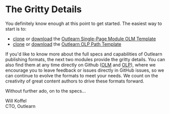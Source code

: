 # The Gritty Details

You definitely know enough at this point to get started.  The easiest way to start is to:

* [clone](#) or [download](#) the [Outlearn Single-Page Module OLM Template](http://www.github.com/outlearn-content/outlearn-module-template)
* [clone](#) or [download](#) the [Outlearn OLP Path Template](http://www.github.com/outlearn-content/outlearn-module-template)

If you'd like to know more about the full specs and capabilities of Outlearn publishing formats, the next two modules provide the gritty details.  You can also find them at any time directly on Github ([OLM](https://github.com/outlearn-content/outlearn-olm-spec/blob/master/olm-spec.md) and [OLP](https://github.com/outlearn-content/outlearn-olp-spec/blob/master/olp-spec.md)), where we encourage you to leave feedback or issues directly in GitHub issues, so we can continue to evolve the formats to meet your needs.  We count on the creativity of great content authors to drive these formats forward.

Without further ado, on to the specs...

Will Koffel<br/>
CTO, Outlearn
